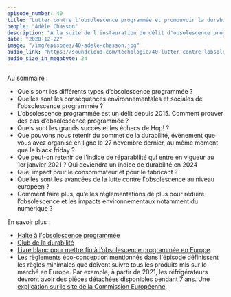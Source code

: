 ```yaml
---
episode_number: 40
title: "Lutter contre l'obsolescence programmée et promouvoir la durabilité"
people: "Adèle Chasson"
description: "A la suite de l'instauration du délit d'obsolescence programmée dans le Code de la consommation en 2015, est née l'association HOP, Halte à l'obsolescence programmée. Cette association a été créée notamment, par Laëtitia Vasseur, ancienne assistante parlementaire et militante contre la surconsommation, Emile Meunier, avocat, et Samuel Sauvage, autre militant et consultant spécialisé dans l'économie circulaire. Pour parler d'obsolescence programmée et d'indice de réparabilité, nous avons le plaisir de recevoir Adèle Chasson, chargée des relations publiques de l'association Hop."
date: "2020-12-22"
image: "/img/episodes/40-adele-chasson.jpg"
audio_link: "https://soundcloud.com/techologie/40-lutter-contre-lobsolescence-programmee-et-promouvoir-la-durabilite"
audio_size_in_megabyte: 24
---
```


Au sommaire :

* Quels sont les différents types d’obsolescence programmée ?
* Quelles sont les conséquences environnementales et sociales de l'obsolescence programmée ?
* L'obsolescence programmée est un délit depuis 2015. Comment prouver des cas d’obsolescence programmée ?
* Quels sont les grands succès et les échecs de Hop! ?
* Que pouvons nous retenir du sommet de la durabilité, évènement que vous avez organisé en ligne le 27 novembre dernier, au même moment que le black friday ?
* Que peut-on retenir de l'indice de réparabilité qui entre en vigueur au 1er janvier 2021 ? Qui deviendra un indice de durabilité en 2024
* Quel impact pour le consommateur et pour le fabricant ?
* Quelles sont les avancées de la lutte contre l'obsolescence au niveau européen ?
* Comment faire plus, qu’elles règlementations de plus pour réduire l’obsolescence et les impacts environnementaux notamment du numérique ?

En savoir plus :

* [Halte à l'obsolescence programmée](https://www.halteobsolescence.org/)
* [Club de la durabilité](https://www.clubdeladurabilite.fr)
* [Livre blanc pour mettre fin à l’obsolescence programmée en Europe](https://www.halteobsolescence.org/hop-publie-un-livre-blanc-inedit-pour-mettre-fin-a-lobsolescence-programmee-en-europe/)
* Les règlements éco-conception mentionnés dans l'épisode définissent les règles minimales que doivent suivre tous les produits mis sur le marché en Europe. Par exemple, à partir de 2021, les réfrigérateurs devront avoir des pièces détachées disponibles pendant 7 ans. Une [explication sur le site de la Commission Européenne](https://ec.europa.eu/commission/presscorner/detail/en/qanda_19_5889).
